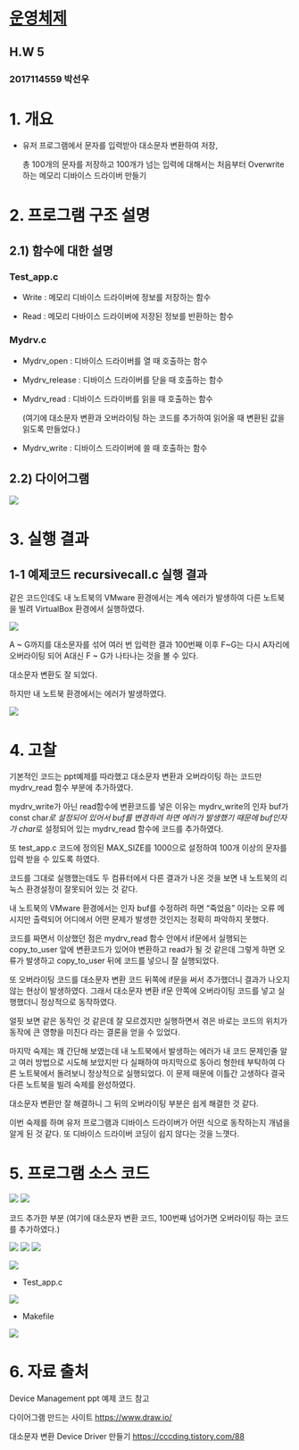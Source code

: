 
# [운영체제](../README.md) 
## H.W 5
### 2017114559	박선우
# 1.	개요
  - 유저 프로그램에서 문자를 입력받아 대소문자 변환하여 저장, 
  
     총 100개의 문자를 저장하고 100개가 넘는 입력에 대해서는 처음부터 Overwrite 하는 메모리 디바이스 드라이버 만들기
     
# 2.	프로그램 구조 설명

## 2.1) 함수에 대한 설명

### Test_app.c
- Write : 메모리 디바이스 드라이버에 정보를 저장하는 함수

- Read : 메모리 다바이스 드라이버에 저장된 정보를 반환하는 함수

### Mydrv.c
- Mydrv_open : 디바이스 드라이버를 열 때 호출하는 함수

- Mydrv_release : 디바이스 드라이버를 닫을 때 호출하는 함수

- Mydrv_read : 디바이스 드라이버를 읽을 때 호출하는 함수
  
  (여기에 대소문자 변환과 오버라이팅 하는 코드를 추가하여 읽어올 때 변환된 값을 읽도록 만들었다.)

- Mydrv_write : 디바이스 드라이버에 쓸 때 호출하는 함수

## 2.2) 다이어그램

 ![](./img/1.png)
 
# 3.	실행 결과
## 1-1 예제코드 recursivecall.c 실행 결과

 같은 코드인데도 내 노트북의 VMware 환경에서는 계속 에러가 발생하여 다른 노트북을 빌려 VirtualBox 환경에서 실행하였다.

 ![](./img/2.png)
 
 A ~ G까지를 대소문자를 섞어 여러 번 입력한 결과 100번째 이후 F~G는 다시 A자리에 오버라이팅 되어 A대신 F ~ G가 나타나는 것을 볼 수 있다.
 
 대소문자 변환도 잘 되었다.

 하지만 내 노트북 환경에서는 에러가 발생하였다.
 
 ![](./img/3.png)

# 4.	고찰

기본적인 코드는 ppt예제를 따라했고 대소문자 변환과 오버라이팅 하는 코드만 mydrv_read 함수 부분에 추가하였다.

mydrv_write가 아닌 read함수에 변환코드를 넣은 이유는 mydrv_write의 인자 buf가 const char*로 설정되어 있어서 buf를 변경하려 하면 에러가 발생했기 때문에 buf인자가 char*로 설정되어 있는 mydrv_read 함수에 코드를 추가하였다.

또 test_app.c 코드에 정의된 MAX_SIZE를 1000으로 설정하여 100개 이상의 문자를 입력 받을 수 있도록 하였다. 

코드를 그대로 실행했는데도 두 컴퓨터에서 다른 결과가 나온 것을 보면 내 노트북의 리눅스 환경설정이 잘못되어 있는 것 같다. 

내 노트북의 VMware 환경에서는 인자 buf를 수정하려 하면 “죽었음” 이라는 오류 메시지만 출력되어 어디에서 어떤 문제가 발생한 것인지는 정확히 파악하지 못했다.

코드를 짜면서 이상했던 점은 mydrv_read 함수 안에서 if문에서 실행되는 copy_to_user 앞에 변환코드가 있어야 변환하고 read가 될 것 같은데 그렇게 하면 오류가 발생하고 copy_to_user 뒤에 코드를 넣으니 잘 실행되었다.

또 오버라이팅 코드를 대소문자 변환 코드 뒤쪽에 if문을 써서 추가했더니 결과가 나오지 않는 현상이 발생하였다. 그래서 대소문자 변환 if문 안쪽에 오버라이팅 코드를 넣고 실행했더니 정상적으로 동작하였다. 

얼핏 보면 같은 동작인 것 같은데 잘 모르겠지만 실행하면서 겪은 바로는 코드의 위치가 동작에 큰 영향을 미친다 라는 결론을 얻을 수 있었다.

마지막 숙제는 꽤 간단해 보였는데 내 노트북에서 발생하는 에러가 내 코드 문제인줄 알고 여러 방법으로 시도해 보았지만 다 실패하여 마지막으로 동아리 형한테 부탁하여 다른 노트북에서 돌려보니 정상적으로 실행되었다. 이 문제 때문에 이틀간 고생하다 결국 다른 노트북을 빌려 숙제를 완성하였다. 

대소문자 변환만 잘 해결하니 그 뒤의 오버라이팅 부분은 쉽게 해결한 것 같다. 

이번 숙제를 하며 유저 프로그램과 디바이스 드라이버가 어떤 식으로 동작하는지 개념을 알게 된 것 같다. 또 디바이스 드라이버 코딩이 쉽지 않다는 것을 느꼇다.

# 5.	프로그램 소스 코드

 ![](./img/4.png)
 ![](./img/5.png)
 
 코드 추가한 부분 (여기에 대소문자 변환 코드, 100번째 넘어가면 오버라이팅 하는 코드를 추가하였다.)
 
 ![](./img/6.png)
 ![](./img/7.png)
 ![](./img/8.png)
 
 ![](./img/9.png)
 
 - Test_app.c
 
 ![](./img/10.png)
 
 - Makefile
 
 ![](./img/11.png)
 
# 6.	자료 출처

Device Management ppt 예제 코드 참고

다이어그램 만드는 사이트
https://www.draw.io/

대소문자 변환 Device Driver 만들기
https://cccding.tistory.com/88
